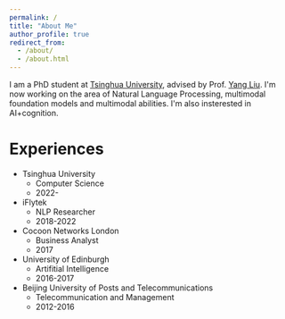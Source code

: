 ```yaml
---
permalink: /
title: "About Me"
author_profile: true
redirect_from: 
  - /about/
  - /about.html
---
```


I am a PhD student at [Tsinghua University](https://www.tsinghua.edu.cn/en/), advised by Prof. [Yang Liu](https://nlp.csai.tsinghua.edu.cn/~ly/). 
I'm now working on the area of Natural Language Processing, multimodal foundation models and multimodal abilities. I'm also insterested in AI+cognition.

Experiences
======
- Tsinghua University
  - Computer Science
  - 2022-
- iFlytek
  - NLP Researcher
  - 2018-2022
- Cocoon Networks London
  - Business Analyst
  - 2017 
- University of Edinburgh
  - Artifitial Intelligence
  - 2016-2017
- Beijing University of Posts and Telecommunications
  - Telecommunication and Management
  - 2012-2016
